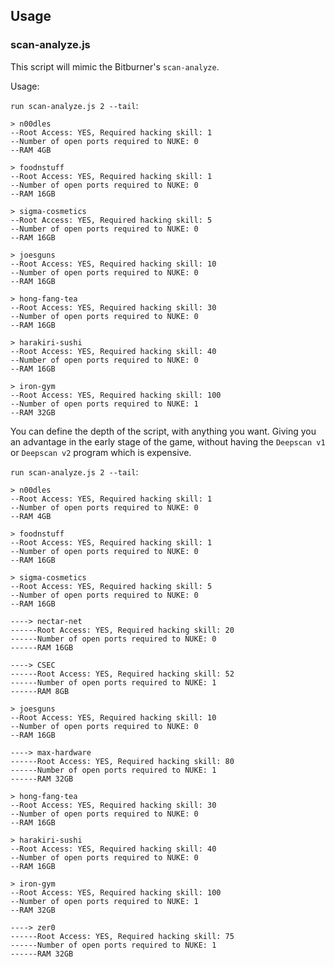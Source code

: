 ## Usage

### scan-analyze.js

This script will mimic the Bitburner's `scan-analyze`.

Usage:

`run scan-analyze.js 2 --tail`:

```
> n00dles
--Root Access: YES, Required hacking skill: 1
--Number of open ports required to NUKE: 0
--RAM 4GB

> foodnstuff
--Root Access: YES, Required hacking skill: 1
--Number of open ports required to NUKE: 0
--RAM 16GB

> sigma-cosmetics
--Root Access: YES, Required hacking skill: 5
--Number of open ports required to NUKE: 0
--RAM 16GB

> joesguns
--Root Access: YES, Required hacking skill: 10
--Number of open ports required to NUKE: 0
--RAM 16GB

> hong-fang-tea
--Root Access: YES, Required hacking skill: 30
--Number of open ports required to NUKE: 0
--RAM 16GB

> harakiri-sushi
--Root Access: YES, Required hacking skill: 40
--Number of open ports required to NUKE: 0
--RAM 16GB

> iron-gym
--Root Access: YES, Required hacking skill: 100
--Number of open ports required to NUKE: 1
--RAM 32GB
```

You can define the depth of the script, with anything you want. Giving you an advantage in the early stage of the game, without having the `Deepscan v1` or `Deepscan v2` program which is expensive.

`run scan-analyze.js 2 --tail`:
```
> n00dles
--Root Access: YES, Required hacking skill: 1
--Number of open ports required to NUKE: 0
--RAM 4GB

> foodnstuff
--Root Access: YES, Required hacking skill: 1
--Number of open ports required to NUKE: 0
--RAM 16GB

> sigma-cosmetics
--Root Access: YES, Required hacking skill: 5
--Number of open ports required to NUKE: 0
--RAM 16GB

----> nectar-net
------Root Access: YES, Required hacking skill: 20
------Number of open ports required to NUKE: 0
------RAM 16GB

----> CSEC
------Root Access: YES, Required hacking skill: 52
------Number of open ports required to NUKE: 1
------RAM 8GB

> joesguns
--Root Access: YES, Required hacking skill: 10
--Number of open ports required to NUKE: 0
--RAM 16GB

----> max-hardware
------Root Access: YES, Required hacking skill: 80
------Number of open ports required to NUKE: 1
------RAM 32GB

> hong-fang-tea
--Root Access: YES, Required hacking skill: 30
--Number of open ports required to NUKE: 0
--RAM 16GB

> harakiri-sushi
--Root Access: YES, Required hacking skill: 40
--Number of open ports required to NUKE: 0
--RAM 16GB

> iron-gym
--Root Access: YES, Required hacking skill: 100
--Number of open ports required to NUKE: 1
--RAM 32GB

----> zer0
------Root Access: YES, Required hacking skill: 75
------Number of open ports required to NUKE: 1
------RAM 32GB
```